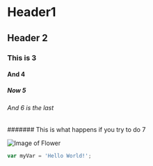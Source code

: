 # Header1
## Header 2
### This is 3
#### And 4
##### Now 5
###### And 6 is the last
####### This is what happens if you try to do 7

![Image of Flower](https://img.freepik.com/free-psd/cineraria-flower-png-isolated-transparent-background_191095-10910.jpg?ga=GA1.1.1398436966.1748624236&semt=ais_items_boosted&w=740)

``` javascript
var myVar = 'Hello World!';
```
